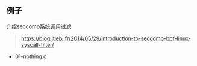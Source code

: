 ## 例子

介绍seccomp系统调用过滤

> https://blog.jtlebi.fr/2014/05/29/introduction-to-seccomp-bpf-linux-syscall-filter/

* 01-nothing.c
